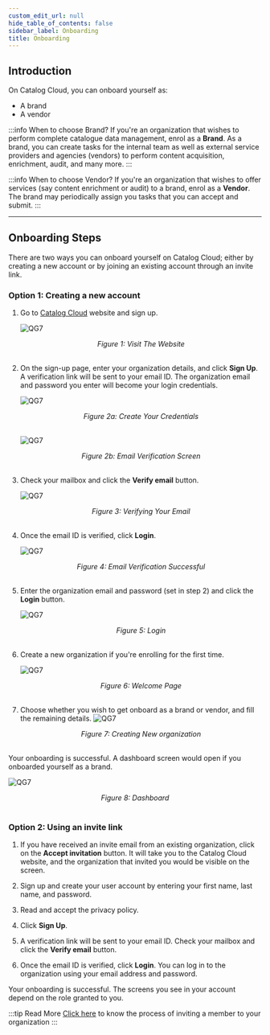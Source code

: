 ```yaml
---
custom_edit_url: null
hide_table_of_contents: false
sidebar_label: Onboarding
title: Onboarding
---
```


## Introduction

On Catalog Cloud, you can onboard yourself as:
* A brand
* A vendor

:::info When to choose Brand?
If you're an organization that wishes to perform complete catalogue data management, enrol as a **Brand**. As a brand, you can create tasks for the internal team as well as external service providers and agencies (vendors) to perform content acquisition, enrichment, audit, and many more.
:::

:::info When to choose Vendor?
If you're an organization that wishes to offer services (say content enrichment or audit) to a brand, enrol as a **Vendor**. The brand may periodically assign you tasks that you can accept and submit.
:::


---

## Onboarding Steps

There are two ways you can onboard yourself on Catalog Cloud; either by creating a new account or by joining an existing account through an invite link.

### Option 1: Creating a new account

1. Go to <a href="https://www.xcatalogz5.de/" target="_blank">Catalog Cloud</a> website and sign up.

    ![QG7](https://cdn.pixelbin.io/v2/doc/original/vms/onboarding/signup.png)
    <center><em>Figure 1: Visit The Website</em></center><br />

2. On the sign-up page, enter your organization details, and click **Sign Up**. A verification link will be sent to your email ID. The organization email and password you enter will become your login credentials.

    ![QG7](https://cdn.pixelbin.io/v2/doc/original/vms/onboarding/details.png)
    <center><em>Figure 2a: Create Your Credentials</em></center><br />

    ![QG7](https://cdn.pixelbin.io/v2/doc/original/vms/onboarding/verify3.png)
    <center><em>Figure 2b: Email Verification Screen</em></center><br />

3. Check your mailbox and click the **Verify email** button.

    ![QG7](https://cdn.pixelbin.io/v2/doc/original/vms/onboarding/verify-email.png)
    <center><em>Figure 3: Verifying Your Email</em></center><br />

4. Once the email ID is verified, click **Login**.

    ![QG7](https://cdn.pixelbin.io/v2/doc/original/vms/onboarding/login.png)
    <center><em>Figure 4: Email Verification Successful</em></center><br />

5. Enter the organization email and password (set in step 2) and click the **Login** button.

    ![QG7](https://cdn.pixelbin.io/v2/doc/original/vms/onboarding/login2.png)
    <center><em>Figure 5: Login</em></center><br />

6. Create a new organization if you're enrolling for the first time.

    ![QG7](https://cdn.pixelbin.io/v2/doc/original/vms/onboarding/create-org.png)
    <center><em>Figure 6: Welcome Page</em></center><br />

7. Choose whether you wish to get onboard as a brand or vendor, and fill the remaining details.
    ![QG7](https://cdn.pixelbin.io/v2/doc/original/vms/onboarding/create-org2.png)
    <center><em>Figure 7: Creating New organization</em></center><br />

Your onboarding is successful. A dashboard screen would open if you onboarded yourself as a brand.

![QG7](https://cdn.pixelbin.io/v2/doc/original/vms/onboarding/dashboard.png)
<center><em>Figure 8: Dashboard</em></center><br />

### Option 2: Using an invite link

1. If you have received an invite email from an existing organization, click on the **Accept invitation** button. It will take you to the Catalog Cloud website, and the organization that invited you would be visible on the screen. 

2. Sign up and create your user account by entering your first name, last name, and password.

3. Read and accept the privacy policy.

4. Click **Sign Up**.

5. A verification link will be sent to your email ID. Check your mailbox and click the **Verify email** button.

6. Once the email ID is verified, click **Login**. You can log in to the organization using your email address and password.

Your onboarding is successful. The screens you see in your account depend on the role granted to you.

:::tip Read More
[Click here](/docs/manage-account#inviting-a-member) to know the process of inviting a member to your organization
:::


